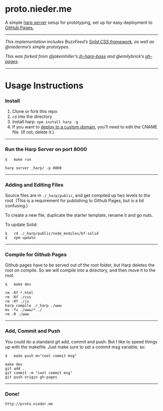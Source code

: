 # proto.nieder.me

A simple [harp server](http://harpjs.com) setup for prototyping, set up for easy deployment to [GitHub Pages.](https://help.github.com/articles/creating-project-pages-manually/) 

***

_This implementation includes BuzzFeed’s [Solid CSS framework](http://github.com/buzzfeed/solid), as well as @niederme’s simple prototypes._

_This was forked from @jakemhiller’s [jh-harp-base](https://github.com/jakemhiller/jh-harp-base) and @emilybrick’s [gh-pages](https://github.com/emilybrick/prototypes/tree/gh-pages)._

***

# Usage Instructions

### Install

1. Clone or fork this repo
2. `cd` into the directory
3. Install harp: `npm install harp -g`
4. If you want to [deploy to a custom domain](https://help.github.com/articles/setting-up-a-custom-domain-with-github-pages/), you’ll need to edit the CNAME file. (If not, delete it.)

***

### Run the Harp Server on port 8000

	$	make run
    
	harp server _harp/ -p 8000

***

### Adding and Editing Files
Source files are in `./_harp/public`, and get compiled up two levels to the root. (This is a requirement for publishing to Github Pages, but is a bit confusing.)

To create a new file, duplicate the starter template, rename it and go nuts.

To update Solid:

	$	cd ./_harp/public/node_modules/bf-solid
	$	npm update

***

### Compile for Github Pages
Github pages have to be served out of the root folder, but Harp deletes the root on compile. So we will compile into a directory, and then move it to the root.

	$ 	make dev
	
	rm -Rf *.html
	rm -Rf ./css
	rm -Rf ./js
	harp compile ./_harp ./www
	mv -fv ./www/* ./
	rm -R ./www

***

### Add, Commit and Push
You could do a standard git add, commit and push. But I like to speed things up with the makefile. Just make sure to set a commit msg variable, `$m`:

	$	make push m="cool commit msg"

	make dev
	git add .
	git commit -m "cool commit msg"
	git push origin gh-pages

***
	
### Done!

	http://proto.nieder.me
